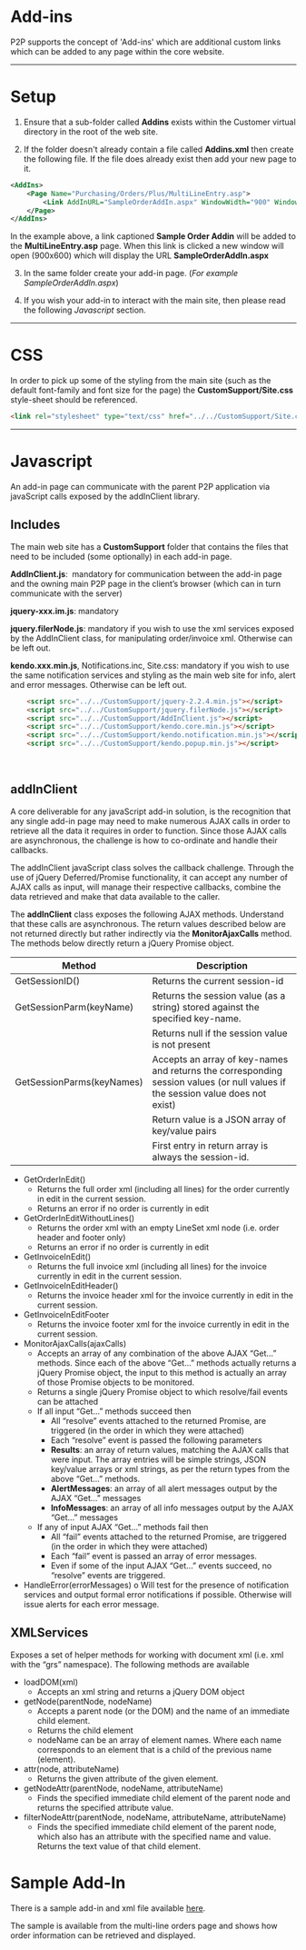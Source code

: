 # Add-ins

P2P supports the concept of 'Add-ins' which are additional custom links which can be added to any page within the core website.



---

# Setup

1. Ensure that a sub-folder called __Addins__ exists within the Customer virtual directory in the root of the web site. 

2. If the folder doesn't already contain a file called __Addins.xml__ then create the following file.  If the file does already exist then add your new page to it.

```xml
<AddIns>
	<Page Name="Purchasing/Orders/Plus/MultiLineEntry.asp">
		<Link AddInURL="SampleOrderAddIn.aspx" WindowWidth="900" WindowHeight="600" WindowName="OrderTaxReset">Sample Order AddIn</Link>
	</Page>
</AddIns>
```

In the example above,  a link captioned __Sample Order Addin__ will be added to the __MultiLineEntry.asp__ page.  When this link is clicked a new window will open (900x600) which will display the URL __SampleOrderAddIn.aspx__

3. In the same folder create your add-in page.   (_For example SampleOrderAddIn.aspx_)

4. If you wish your add-in to interact with the main site,  then please read the following _Javascript_ section.

---

# CSS

In order to pick up some of the styling from the main site (such as the default font-family and font size for the page) the __CustomSupport/Site.css__ style-sheet should be referenced.

```html
<link rel="stylesheet" type="text/css" href="../../CustomSupport/Site.css" />
```

---

# Javascript 
An add-in page can communicate with the parent P2P application via javaScript calls exposed by the addInClient library.


## Includes 
The main web site has a __CustomSupport__ folder that contains the files that need to be included (some optionally) in each add-in page.

__AddInClient.js__:  mandatory for communication between the add-in page and the owning main P2P page in the client’s browser (which can in turn communicate with the server)

__jquery-xxx.im.js__: mandatory  

__jquery.filerNode.js__: mandatory if you wish to use the xml services exposed by the AddInClient class, for manipulating order/invoice xml. Otherwise can be left out. 

__kendo.xxx.min.js__, Notifications.inc, Site.css: mandatory if you wish to use the same notification services and styling as the main web site for info, alert and error messages. Otherwise can be left out. 

```html
    <script src="../../CustomSupport/jquery-2.2.4.min.js"></script>
    <script src="../../CustomSupport/jquery.filerNode.js"></script>
    <script src="../../CustomSupport/AddInClient.js"></script>
    <script src="../../CustomSupport/kendo.core.min.js"></script>
    <script src="../../CustomSupport/kendo.notification.min.js"></script>
    <script src="../../CustomSupport/kendo.popup.min.js"></script>
```

 
## __addInClient__ 
A core deliverable for any javaScript add-in solution, is the recognition that any single add-in page may need to make numerous AJAX calls in order to retrieve all the data it requires in order to function. Since those AJAX calls are asynchronous, the challenge is how to co-ordinate and handle their callbacks.

The addInClient javaScript class solves the callback challenge. Through the use of jQuery Deferred/Promise functionality, it can accept any number of AJAX calls as input, will manage their respective callbacks, combine the data retrieved and make that data available to the caller. 

The __addInClient__ class exposes the following AJAX methods. Understand that these calls are asynchronous. The return values described below are not returned directly but rather indirectly via the __MonitorAjaxCalls__ method. The methods below directly return a jQuery Promise object. 
 

| Method      | Description
| ------------- | --------- |
|GetSessionID() | Returns the current session-id |
| GetSessionParm(keyName) | Returns the session value (as a string) stored against the specified key-name. 
|                         | Returns null if the session value is not present 
| GetSessionParms(keyNames) | Accepts an array of key-names and returns the corresponding session values (or null values if the session value does not exist) 
| | Return value is a JSON array of key/value pairs 
| | First entry in return array is always the session-id. 
* GetOrderInEdit() 
    - Returns the full order xml (including all lines) for the order currently in edit in the current session. 
    - Returns an error if no order is currently in edit 
* GetOrderInEditWithoutLines() 
    - Returns the order xml with an empty LineSet xml node (i.e. order header and footer only) 
    - Returns an error if no order is currently in edit 
* GetInvoiceInEdit() 
    - Returns the full invoice xml (including all lines) for the invoice currently in edit in the current session. 
* GetInvoiceInEditHeader() 
    - Returns the invoice header xml for the invoice currently in edit in the current session. 
* GetInvoiceInEditFooter 
    - Returns the invoice footer xml for the invoice currently in edit in the current session. 
 
* MonitorAjaxCalls(ajaxCalls) 
    - Accepts an array of any combination of the above AJAX “Get…” methods. Since each of the above “Get…” methods actually returns a jQuery Promise object, the input to this method is actually an array of those Promise objects to be monitored.  
    - Returns a single jQuery Promise object to which resolve/fail events can be attached 
    - If all input “Get…” methods succeed then  
        - All “resolve” events attached to the returned Promise, are triggered (in the order in which they were attached) 
        - Each “resolve” event is passed the following parameters 
        -    __Results__: an array of return values, matching the AJAX calls that were input. The array entries will be simple strings, JSON key/value arrays or xml strings, as per the return types from the above “Get…” methods.  
        -    __AlertMessages__: an array of all alert messages output by the AJAX “Get…” messages
        -    __InfoMessages__: an array of all info messages output by the AJAX “Get…” messages
    - If any of input AJAX “Get…” methods fail then 
        - All “fail” events attached to the returned Promise, are triggered (in the order in which they were attached) 
        - Each “fail” event is passed an array of error messages. 
        - Even if some of the input AJAX “Get…” events succeed, no “resolve” events are triggered. 
* HandleError(errorMessages) 
o Will test for the presence of notification services and output formal error notifications if possible. Otherwise will issue alerts for each error message. 


## XMLServices 
Exposes a set of helper methods for working with document xml (i.e. xml with the “grs” namespace). The following methods are available 
* loadDOM(xml) 
    - Accepts an xml string and returns a jQuery DOM object 
* getNode(parentNode, nodeName) 
    - Accepts a parent node (or the DOM) and the name of an immediate child element. 
    - Returns the child element 
    - nodeName can be an array of element names. Where each name corresponds to an element that is a child of the previous name (element).  
* attr(node, attributeName) 
    - Returns the given attribute of the given element. 
* getNodeAttr(parentNode, nodeName, attributeName) 
    - Finds the specified immediate child element of the parent node and returns the specified attribute value. 
* filterNodeAttr(parentNode, nodeName, attributeName, attributeName) 
    - Finds the specified immediate child element of the parent node, which also has an attribute with the specified name and value. Returns the text value of that child element. 
 
# Sample Add-In 
There is a sample add-in and xml file available [here](https://github.com/proactis-documentation/ExampleApplications/tree/master/P2P/Addins).

The sample is available from the multi-line orders page and shows how order information can be retrieved and displayed. 